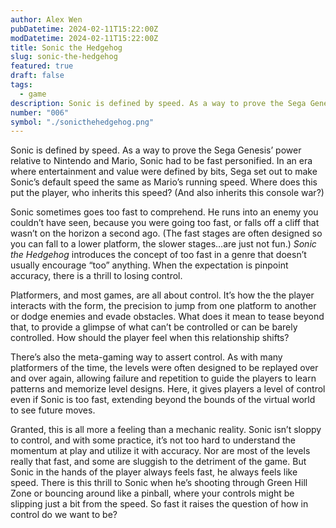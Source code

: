 ```yaml
---
author: Alex Wen
pubDatetime: 2024-02-11T15:22:00Z
modDatetime: 2024-02-11T15:22:00Z
title: Sonic the Hedgehog
slug: sonic-the-hedgehog
featured: true
draft: false
tags:
  - game
description: Sonic is defined by speed. As a way to prove the Sega Genesis’ power relative to Nintendo and Mario, Sonic had to be fast personified. In an era where entertainment and value were defined by bits, Sega set out to make Sonic’s default speed the same as Mario’s running speed. Where does this put the player, who inherits this speed?
number: "006"
symbol: "./sonicthehedgehog.png"
---
```


Sonic is defined by speed. As a way to prove the Sega Genesis’ power relative to Nintendo and Mario, Sonic had to be fast personified. In an era where entertainment and value were defined by bits, Sega set out to make Sonic’s default speed the same as Mario’s running speed. Where does this put the player, who inherits this speed? (And also inherits this console war?)

Sonic sometimes goes too fast to comprehend. He runs into an enemy you couldn’t have seen, because you were going too fast, or falls off a cliff that wasn’t on the horizon a second ago. (The fast stages are often designed so you can fall to a lower platform, the slower stages…are just not fun.) _Sonic the Hedgehog_ introduces the concept of too fast in a genre that doesn’t usually encourage “too” anything. When the expectation is pinpoint accuracy, there is a thrill to losing control.

Platformers, and most games, are all about control. It’s how the the player interacts with the form, the precision to jump from one platform to another or dodge enemies and evade obstacles. What does it mean to tease beyond that, to provide a glimpse of what can’t be controlled or can be barely controlled. How should the player feel when this relationship shifts?

There’s also the meta-gaming way to assert control. As with many platformers of the time, the levels were often designed to be replayed over and over again, allowing failure and repetition to guide the players to learn patterns and memorize level designs. Here, it gives players a level of control even if Sonic is too fast, extending beyond the bounds of the virtual world to see future moves.

Granted, this is all more a feeling than a mechanic reality. Sonic isn’t sloppy to control, and with some practice, it’s not too hard to understand the momentum at play and utilize it with accuracy. Nor are most of the levels really that fast, and some are sluggish to the detriment of the game. But Sonic in the hands of the player always feels fast, he always feels like speed. There is this thrill to Sonic when he’s shooting through Green Hill Zone or bouncing around like a pinball, where your controls might be slipping just a bit from the speed. So fast it raises the question of how in control do we want to be?

